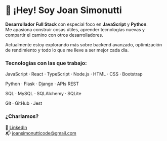 <!-- 🌌 Joan Simonutti's GitHub README -->

<!-- Decoración opcional tipo ASCII -->
<!-- Podés agregar emojis, arte ASCII o dejarlo minimalista -->

# 👋 ¡Hey! Soy Joan Simonutti

**Desarrollador Full Stack** con especial foco en **JavaScript** y **Python**.  
Me apasiona construir cosas útiles, aprender tecnologías nuevas y compartir el camino con otros desarrolladores.

Actualmente estoy explorando más sobre backend avanzado, optimización de rendimiento y todo lo que me lleve a ser mejor cada día.

### Tecnologías con las que trabajo:

JavaScript · React · TypeScript · Node.js · HTML · CSS · Bootstrap

Python · Flask · Django · APIs REST

SQL · MySQL · SQLAlchemy · SQLite

Git · GitHub · Jest

### ¿Charlamos?

📎 [LinkedIn](https://www.linkedin.com/in/joansimonutti/)  
📬 joansimonutticode@gmail.com

